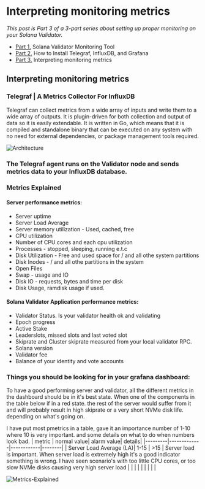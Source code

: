 # Interpreting monitoring metrics

*This post is Part 3 of a 3-part series about setting up proper monitoring on your Solana Validator.*

* [Part 1.](https://github.com/stakeconomy/solanamonitoring/blob/main/README.md) Solana Validator Monitoring Tool
* [Part 2.](https://github.com/stakeconomy/solanamonitoring/blob/main/How%20to%20Install%20TIG%20Stack.md) How to Install Telegraf, InfluxDB, and Grafana
* [Part 3.](https://github.com/stakeconomy/solanamonitoring/blob/main/Guidelines%20interpreting%20metrics.md) Interpreting monitoring metrics

## Interpreting monitoring metrics

### Telegraf | A Metrics Collector For InfluxDB

Telegraf can collect metrics from a wide array of inputs and write them to a wide array of outputs. It is plugin-driven for both collection and output of data so it is easily extendable. It is written in Go, which means that it is compiled and standalone binary that can be executed on any system with no need for external dependencies, or package management tools required.

![Architecture](https://i.imgur.com/xmbND94.png)

### The Telegraf agent runs on the Validator node and sends metrics data to your InfluxDB database. 

### Metrics Explained

#### Server performance metrics:
- Server uptime
- Server Load Average
- Server memory utilization - Used, cached, free
- CPU utilization
- Number of CPU cores and each cpu utilization
- Processes - stopped, sleeping, running e.t.c
- Disk Utilization - Free and used space for / and all othe system partitions
- Disk Inodes - / and all othe partitions in the system
- Open Files
- Swap - usage and IO
- Disk IO - requests, bytes and time per disk
- Disk Usage, ramdisk usage if used.

#### Solana Validator Application performance metrics:
- Validator Status. Is your validator health ok and validating
- Epoch progress
- Active Stake
- Leaderslots, missed slots and last voted slot
- Skiprate and Cluster skiprate measured from your local validator RPC.
- Solana version
- Validator fee
- Balance of your identity and vote accounts

### Things you should be looking for in your grafana dashboard:
To have a good performing server and validator, all the different metrics in the dashboard should be in it's best state. When one of the components in the table below if in a red state. the rest of the server would suffer from it and will probably result in high skiprate or a very short NVMe disk life. depending on what's going on.

I have put most pmetrics in a table, gave it an importance number of 1-10 where 10 is very important. and some details on what to do when numbers look bad.
| metric  | normal value| alarm value| details|
|---------|-------------|------------|--------|
| Server Load Average (LA)| 1-15 | >15 | Server load is important. When server load is extremely high it's a good indicator something is wrong. I have seen scenario's with too little CPU cores, or too slow NVMe disks causing very high server load |
|   |   |   |
|   |   |   |

![Metrics-Explained](https://i.imgur.com/oTD0Uc4.png)


